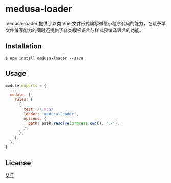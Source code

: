 # medusa-loader

medusa-loader 提供了以类 Vue 文件形式编写微信小程序代码的能力，在赋予单文件编写能力的同时还提供了各类模板语言与样式预编译语言的功能。

## Installation

```shell
$ npm install medusa-loader --save
```

## Usage

```javascript
module.exports = {
  ...
  module: {
    rules: [
      {
        test: /\.mc$/
        loader: 'medusa-loader',
        options: {
          path: path.resolve(process.cwd(), './'),
        },
      },
    ],
  },
}
```

## License

[MIT](https://github.com/Oc-master/medusa-loader/blob/master/LICENSE)
